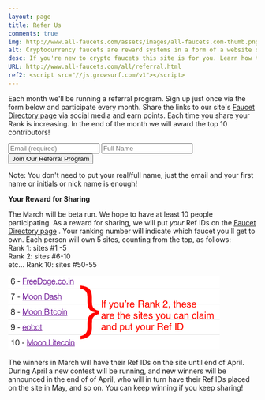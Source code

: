```yaml
---
layout: page
title: Refer Us
comments: true
img: http://www.all-faucets.com/assets/images/all-faucets.com-thumb.png
alt: Cryptocurrency faucets are reward systems in a form of a website or an app that dispense free coins.
desc: If you're new to crypto faucets this site is for you. Learn how to maximize the value of your time and effort while claiming from free bitcoin faucet sites.
URL: http://www.all-faucets.com/all/referral.html
ref2: <script src="//js.growsurf.com/v1"></script>
---
```

<link rel="stylesheet" href="https://cdnjs.cloudflare.com/ajax/libs/normalize/5.0.0/normalize.min.css">

Each month we'll be running a referral program. Sign up just once via the form below and participate every month. Share the links to our site's <a href="http://www.all-faucets.com/all/index.html">Faucet Directory page</a> via social media and earn points. Each time you share your Rank is increasing. In the end of the month we will award the top 10 contributors!

<form action="https://growsurf.com/c/cjns6b" method="POST" class="growsurf-form blue">
  <input type="email" name="email" placeholder="Email (required)" required>
  <input type="text" name="name" placeholder="Full Name">
  <input type="submit" value="Join Our Referral Program">
</form>
<p> </p>
Note: You don't need to put your real/full name, just the email and your first name or initials or nick name is enough!

<p> </p>
<b>Your Reward for Sharing</b>
<p> </p>
The March will be beta run. We hope to have at least 10 people participating. As a reward for sharing, we will put <i>your</i> Ref IDs on the <a href="http://www.all-faucets.com/all/index.html">Faucet Directory page</a> . Your ranking number will indicate which faucet you'll get to own. Each person will own 5 sites, counting from the top, as follows:
<br>
Rank 1: sites #1 -5<br>
Rank 2: sites #6-10<br>
etc...
Rank 10: sites #50-55
<p> </p>
<img src="/assets/images/referral-win.png" alt="Example">
<p> </p>
The winners in March will have their Ref IDs on the site until end of April. During April a new contest will be running, and new winners will be announced in the end of of April, who will in turn have their Ref IDs placed on the site in May, and so on. You can keep winning if you keep sharing!
